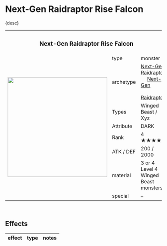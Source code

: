 # Next-Gen Raidraptor Rise Falcon

{desc}


<table>
  <tr>
    <th colspan="3"> <h3> Next-Gen Raidraptor Rise Falcon </h3> </th>
  </tr>
  <tr>
    <td rowspan="9"> <img src="../../../.assets/cards/xyz/.png" width="320px"> </td>
  </tr>
  <tr>
    <td> type </td>
    <td> monster </td>
  </tr>
  <tr>
    <td> archetype </td>
    <td> <a href="../../archetypes/Next-Gen Raidraptor.md">Next-Gen Raidraptor</a> <br> &emsp; <a href="../../archetypes/Next-Gen.md">Next-Gen</a> <br> &emsp; <a href="https://yugipedia.com/wiki/Raidraptor">Raidraptor</a> </td>
  </tr>
  <tr>
    <td> Types </td>
    <td> Winged Beast / Xyz </td>
  </tr>
  <tr>
    <td> Attribute </td>
    <td> DARK </td>
  </tr>
  <tr>
    <td> Rank </td>
    <td> 4 ★★★★ </td>
  </tr>
  <tr>
    <td> ATK / DEF </td>
    <td> 200 / 2000 </td>
  </tr>
  <tr>
    <td> material </td>
    <td> 3 or 4 Level 4 Winged Beast monsters </td>
  </tr>
  <tr>
    <td> special </td>
    <td> – </td>
  </tr>
</table>


<br>


## Effects

| effect | type | notes |
| :----- | :--- | :---- |
